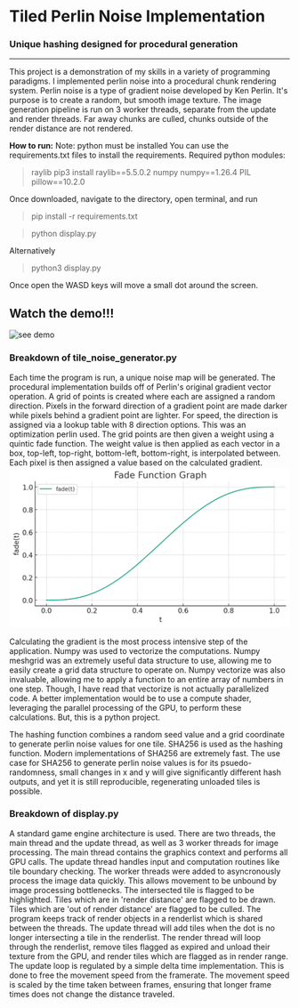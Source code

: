 # Tiled Perlin Noise Implementation

### Unique hashing designed for procedural generation
---
This project is a demonstration of my skills in a variety of programming paradigms. I implemented perlin noise into a procedural chunk rendering system. Perlin noise is a type of gradient noise developed by Ken Perlin. It's purpose is to create a random, but smooth image texture. The image generation pipeline is run on 3 worker threads, separate from the update and render threads. Far away chunks are culled, chunks outside of the render distance are not rendered.


**How to run:**
Note: python must be installed
You can use the requirements.txt files to install the requirements.
Required python modules:
>raylib
>pip3 install raylib==5.5.0.2
>numpy
>numpy==1.26.4
>PIL
>pillow==10.2.0

Once downloaded, navigate to the directory, open terminal, and run
>pip install -r requirements.txt

>python display.py

Alternatively
>python3 display.py

Once open the WASD keys will move a small dot around the screen.

## Watch the demo!!!
![see demo](https://github.com/RossKlein/Tiled-Perlin-Noise/assets/11377562/92541319-dd42-4866-990c-9a10746002c4)


### Breakdown of tile_noise_generator.py
Each time the program is run, a unique noise map will be generated. The procedural implementation builds off of Perlin's original gradient vector operation. A grid of points is created where each are assigned a random direction. Pixels in the forward direction of a gradient point are made darker while pixels behind a gradient point are lighter. For speed, the direction is assigned via a lookup table with 8 direction options. This was an optimization perlin used. The grid points are then given a weight using a quintic fade function. The weight value is then applied as each vector in a box, top-left, top-right, bottom-left, bottom-right, is interpolated between. Each pixel is then assigned a value based on the calculated gradient. 
![Oops! see fade function](fadefunction.png)

Calculating the gradient is the most process intensive step of the application. Numpy was used to vectorize the computations. Numpy meshgrid was an extremely useful data structure to use, allowing me to easily create a grid data structure to operate on. Numpy vectorize was also invaluable, allowing me to apply a function to an entire array of numbers in one step. Though, I have read that vectorize is not actually parallelized code. A better implementation would be to use a compute shader, leveraging the parallel processing of the GPU, to perform these calculations. But, this is a python project. 

The hashing function combines a random seed value and a grid coordinate to generate perlin noise values for one tile. SHA256 is used as the hashing function. Modern implementations of SHA256 are extremely fast. The use case for SHA256 to generate perlin noise values is for its psuedo-randomness, small changes in x and y will give significantly different hash outputs, and yet it is still reproducible, regenerating unloaded tiles is possible.

### Breakdown of display.py

A standard game engine architecture is used. There are two threads, the main thread and the update thread, as well as 3 worker threads for image processing.  The main thread contains the graphics context and performs all GPU calls. The update thread handles input and computation routines like tile boundary checking. The worker threads were added to asyncronously process the image data quickly. This allows movement to be unbound by image processing bottlenecks. The intersected tile is flagged to be highlighted. Tiles which are in 'render distance' are flagged to be drawn. Tiles which are 'out of render distance' are flagged to be culled. The program keeps track of render objects in a renderlist which is shared between the threads. The update thread will add tiles when the dot is no longer intersecting a tile in the renderlist. The render thread will loop through the renderlist, remove tiles flagged as expired and unload their texture from the GPU, and render tiles which are flagged as in render range. The update loop is regulated by a simple delta time implementation. This is done to free the movement speed from the framerate. The movement speed is scaled by the time taken between frames, ensuring that longer frame times does not change the distance traveled.
